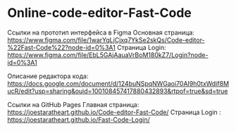 # Online-code-editor-Fast-Code
Ссылки на прототип интерфейса в Figma
Основная страница: https://www.figma.com/file/1warYqLjCjxq7YkSe2skQs/Code-editor-%22Fast-Code%22?node-id=0%3A1
Страница Login: https://www.figma.com/file/EbL5GAjAauaVrBoM180kZ7/Login?node-id=0%3A1

Описание редактора кода: https://docs.google.com/document/d/124buNSpqNWGaoi70AI9h0txWdif8MucR/edit?usp=sharing&ouid=100108457417880432893&rtpof=true&sd=true

Ссылки на GitHub Pages
Главная страница: https://joestaratheart.github.io/Code-editor-Fast-Code/
Страница Login : https://joestaratheart.github.io/Fast-Code-Login/
